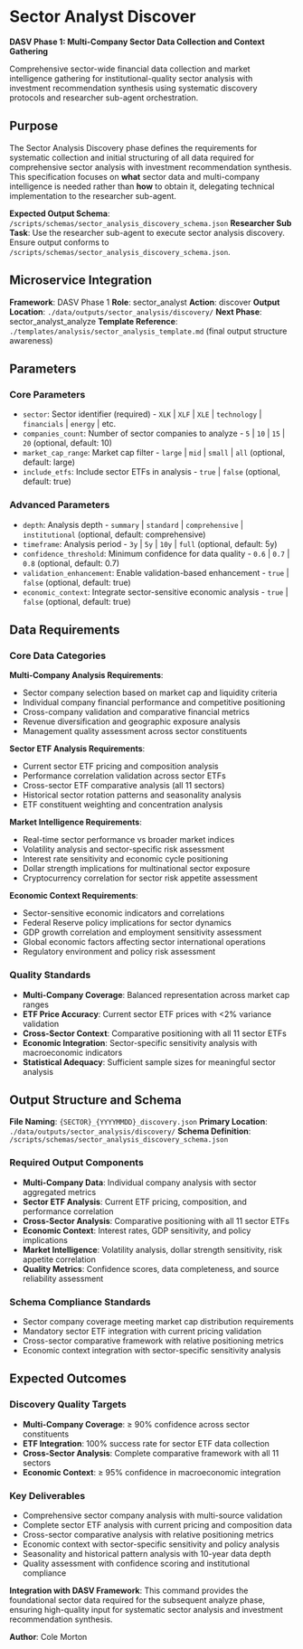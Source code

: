 # Sector Analyst Discover

**DASV Phase 1: Multi-Company Sector Data Collection and Context Gathering**

Comprehensive sector-wide financial data collection and market intelligence gathering for institutional-quality sector analysis with investment recommendation synthesis using systematic discovery protocols and researcher sub-agent orchestration.

## Purpose

The Sector Analysis Discovery phase defines the requirements for systematic collection and initial structuring of all data required for comprehensive sector analysis with investment recommendation synthesis. This specification focuses on **what** sector data and multi-company intelligence is needed rather than **how** to obtain it, delegating technical implementation to the researcher sub-agent.

**Expected Output Schema**: `/scripts/schemas/sector_analysis_discovery_schema.json`
**Researcher Sub Task**: Use the researcher sub-agent to execute sector analysis discovery. Ensure output conforms to `/scripts/schemas/sector_analysis_discovery_schema.json`.

## Microservice Integration

**Framework**: DASV Phase 1
**Role**: sector_analyst
**Action**: discover
**Output Location**: `./data/outputs/sector_analysis/discovery/`
**Next Phase**: sector_analyst_analyze
**Template Reference**: `./templates/analysis/sector_analysis_template.md` (final output structure awareness)

## Parameters

### Core Parameters
- `sector`: Sector identifier (required) - `XLK` | `XLF` | `XLE` | `technology` | `financials` | `energy` | etc.
- `companies_count`: Number of sector companies to analyze - `5` | `10` | `15` | `20` (optional, default: 10)
- `market_cap_range`: Market cap filter - `large` | `mid` | `small` | `all` (optional, default: large)
- `include_etfs`: Include sector ETFs in analysis - `true` | `false` (optional, default: true)

### Advanced Parameters
- `depth`: Analysis depth - `summary` | `standard` | `comprehensive` | `institutional` (optional, default: comprehensive)
- `timeframe`: Analysis period - `3y` | `5y` | `10y` | `full` (optional, default: 5y)
- `confidence_threshold`: Minimum confidence for data quality - `0.6` | `0.7` | `0.8` (optional, default: 0.7)
- `validation_enhancement`: Enable validation-based enhancement - `true` | `false` (optional, default: true)
- `economic_context`: Integrate sector-sensitive economic analysis - `true` | `false` (optional, default: true)

## Data Requirements

### Core Data Categories

**Multi-Company Analysis Requirements**:
- Sector company selection based on market cap and liquidity criteria
- Individual company financial performance and competitive positioning
- Cross-company validation and comparative financial metrics
- Revenue diversification and geographic exposure analysis
- Management quality assessment across sector constituents

**Sector ETF Analysis Requirements**:
- Current sector ETF pricing and composition analysis
- Performance correlation validation across sector ETFs
- Cross-sector ETF comparative analysis (all 11 sectors)
- Historical sector rotation patterns and seasonality analysis
- ETF constituent weighting and concentration analysis

**Market Intelligence Requirements**:
- Real-time sector performance vs broader market indices
- Volatility analysis and sector-specific risk assessment
- Interest rate sensitivity and economic cycle positioning
- Dollar strength implications for multinational sector exposure
- Cryptocurrency correlation for sector risk appetite assessment

**Economic Context Requirements**:
- Sector-sensitive economic indicators and correlations
- Federal Reserve policy implications for sector dynamics
- GDP growth correlation and employment sensitivity assessment
- Global economic factors affecting sector international operations
- Regulatory environment and policy risk assessment

### Quality Standards
- **Multi-Company Coverage**: Balanced representation across market cap ranges
- **ETF Price Accuracy**: Current sector ETF prices with <2% variance validation
- **Cross-Sector Context**: Comparative positioning with all 11 sector ETFs
- **Economic Integration**: Sector-specific sensitivity analysis with macroeconomic indicators
- **Statistical Adequacy**: Sufficient sample sizes for meaningful sector analysis

## Output Structure and Schema

**File Naming**: `{SECTOR}_{YYYYMMDD}_discovery.json`
**Primary Location**: `./data/outputs/sector_analysis/discovery/`
**Schema Definition**: `/scripts/schemas/sector_analysis_discovery_schema.json`

### Required Output Components
- **Multi-Company Data**: Individual company analysis with sector aggregated metrics
- **Sector ETF Analysis**: Current ETF pricing, composition, and performance correlation
- **Cross-Sector Analysis**: Comparative positioning with all 11 sector ETFs
- **Economic Context**: Interest rates, GDP sensitivity, and policy implications
- **Market Intelligence**: Volatility analysis, dollar strength sensitivity, risk appetite correlation
- **Quality Metrics**: Confidence scores, data completeness, and source reliability assessment

### Schema Compliance Standards
- Sector company coverage meeting market cap distribution requirements
- Mandatory sector ETF integration with current pricing validation
- Cross-sector comparative framework with relative positioning metrics
- Economic context integration with sector-specific sensitivity analysis

## Expected Outcomes

### Discovery Quality Targets
- **Multi-Company Coverage**: ≥ 90% confidence across sector constituents
- **ETF Integration**: 100% success rate for sector ETF data collection
- **Cross-Sector Analysis**: Complete comparative framework with all 11 sectors
- **Economic Context**: ≥ 95% confidence in macroeconomic integration

### Key Deliverables
- Comprehensive sector company analysis with multi-source validation
- Complete sector ETF analysis with current pricing and composition data
- Cross-sector comparative analysis with relative positioning metrics
- Economic context with sector-specific sensitivity and policy analysis
- Seasonality and historical pattern analysis with 10-year data depth
- Quality assessment with confidence scoring and institutional compliance

**Integration with DASV Framework**: This command provides the foundational sector data required for the subsequent analyze phase, ensuring high-quality input for systematic sector analysis and investment recommendation synthesis.

**Author**: Cole Morton